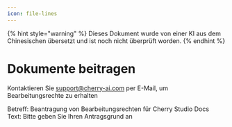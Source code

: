 ```yaml
---
icon: file-lines
---
```


{% hint style="warning" %}
Dieses Dokument wurde von einer KI aus dem Chinesischen übersetzt und ist noch nicht überprüft worden.
{% endhint %}

# Dokumente beitragen

Kontaktieren Sie support@cherry-ai.com per E-Mail, um Bearbeitungsrechte zu erhalten

Betreff: Beantragung von Bearbeitungsrechten für Cherry Studio Docs  
Text: Bitte geben Sie Ihren Antragsgrund an